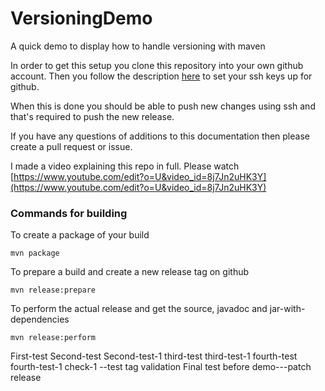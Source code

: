 # VersioningDemo

A quick demo to display how to handle versioning with maven

In order to get this setup you clone this repository into your own github account. Then you follow the description [here](https://help.github.com/articles/generating-a-new-ssh-key-and-adding-it-to-the-ssh-agent/) to set your ssh keys up for github.

When this is done you should be able to push new changes using ssh and that's required to push the new release.

If you have any questions of additions to this documentation then please create a pull request or issue.

I made a video explaining this repo in full. Please watch [https://www.youtube.com/edit?o=U&video_id=8j7Jn2uHK3Y](https://www.youtube.com/edit?o=U&video_id=8j7Jn2uHK3Y)

### Commands for building

To create a package of your build
```
mvn package
```

To prepare a build and create a new release tag on github
```
mvn release:prepare
```

To perform the actual release and get the source, javadoc and jar-with-dependencies
```
mvn release:perform
```

First-test
Second-test
Second-test-1
third-test
third-test-1
fourth-test
fourth-test-1
check-1
--test tag validation
Final test before demo---patch release

